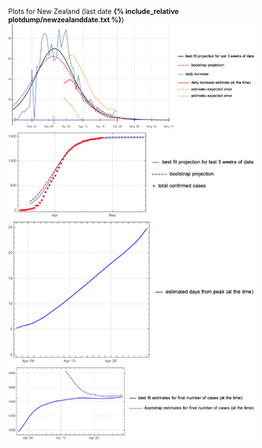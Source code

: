 Plots for New Zealand (last date **{% include_relative plotdump/newzealanddate.txt %}**)
![](plotdump/newzealandgraf.png)
![](plotdump/newzealandloggraf.png)
![](plotdump/newzealanddfgraf.png)
![](plotdump/newzealandfinalplot.png)